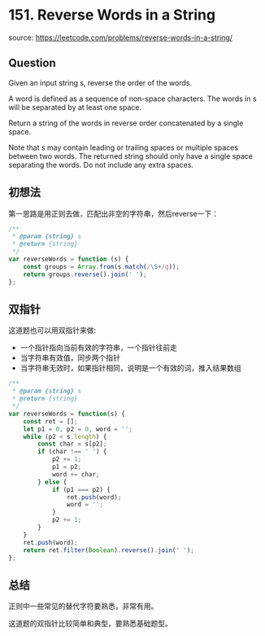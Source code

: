 # 151. Reverse Words in a String

source: <https://leetcode.com/problems/reverse-words-in-a-string/>

## Question

Given an input string s, reverse the order of the words.

A word is defined as a sequence of non-space characters. The words in s will be separated by at least one space.

Return a string of the words in reverse order concatenated by a single space.

Note that s may contain leading or trailing spaces or multiple spaces between two words. The returned string should only have a single space separating the words. Do not include any extra spaces.

## 初想法

第一思路是用正则去做，匹配出非空的字符串，然后reverse一下：

```js
/**
 * @param {string} s
 * @return {string}
 */
var reverseWords = function (s) {
    const groups = Array.from(s.match(/\S+/g));
    return groups.reverse().join(' ');
};
```

## 双指针

这道题也可以用双指针来做:

- 一个指针指向当前有效的字符串，一个指针往前走
- 当字符串有效值，同步两个指针
- 当字符串无效时，如果指针相同，说明是一个有效的词，推入结果数组

```js
/**
 * @param {string} s
 * @return {string}
 */
var reverseWords = function(s) {
    const ret = [];
    let p1 = 0, p2 = 0, word = '';
    while (p2 < s.length) {
        const char = s[p2];
        if (char !== ' ') {
            p2 += 1;
            p1 = p2;
            word += char;
        } else {
            if (p1 === p2) {
                ret.push(word);
                word = '';
            }
            p2 += 1;
        }
    }
    ret.push(word);
    return ret.filter(Boolean).reverse().join(' ');
};
```

## 总结

正则中一些常见的替代字符要熟悉，非常有用。

这道题的双指针比较简单和典型，要熟悉基础题型。

